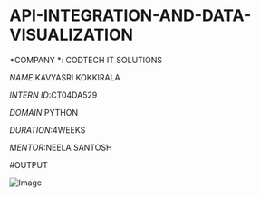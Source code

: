 # API-INTEGRATION-AND-DATA-VISUALIZATION
*COMPANY *: CODTECH IT SOLUTIONS

*NAME*:KAVYASRI KOKKIRALA

*INTERN ID*:CT04DA529

*DOMAIN*:PYTHON

*DURATION*:4WEEKS

*MENTOR*:NEELA SANTOSH

#OUTPUT 

![Image](https://github.com/user-attachments/assets/1a9ccba6-ed6e-4bc3-b065-892ca98727fe)
